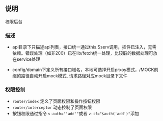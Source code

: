 ## 说明

权限后台

### 描述

- api目录下只描述api列表，接口统一通过this.$serv调用，插件已注入，无需依赖。错误处理（如非200）已在lib/fetch统一处理，比较脏的数据处理可放在service处理

- config/domain下定义所有接口域名，本地可选择开启prxoy模式，/MOCK前缀的路径自动开启mock模式, 请求路径对应mock目录下文件


### 权限控制

- `router/index` 定义了页面权限和操作按钮权限
- `router/interceptor` 动态控制了页面权限
- 按钮权限通过指令 `v-auth="'add'"`或者 `v-if="$auth('add')"`添加





